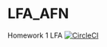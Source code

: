 # LFA_AFN
Homework 1 LFA
[![CircleCI](https://circleci.com/gh/NituAndrei/LFA_AFN.svg?style=svg)](https://circleci.com/gh/NituAndrei/LFA_AFN)
